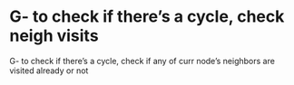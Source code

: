 # G- to check if there’s a cycle, check neigh visits

G- to check if there’s a cycle, check if any of curr node’s neighbors are visited already or not